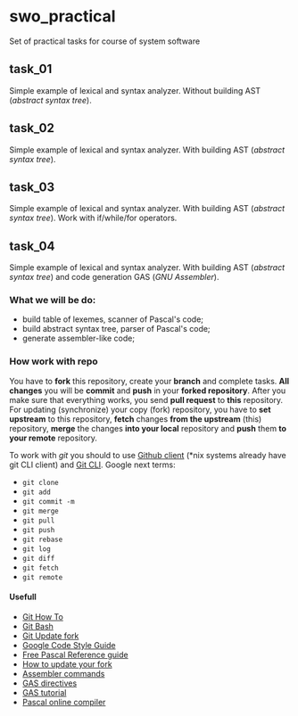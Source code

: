 # swo_practical
Set of practical tasks for course of system software


## task_01
Simple example of lexical and syntax analyzer. Without building AST (*abstract syntax tree*).

## task_02
Simple example of lexical and syntax analyzer. With building AST (*abstract syntax tree*).

## task_03
Simple example of lexical and syntax analyzer. With building AST (*abstract syntax tree*).
Work with if/while/for operators.

## task_04
Simple example of lexical and syntax analyzer. With building AST (*abstract syntax tree*) and code generation GAS (*GNU Assembler*).


### What we will be do:
- build table of lexemes, scanner of Pascal's code;
- build abstract syntax tree, parser of Pascal's code;
- generate assembler-like code;


### How work with repo
You have to **fork** this repository, create your **branch** and complete tasks. **All changes** you will be **commit** and **push** in your **forked repository**.
After you make sure that everything works, you send **pull request** to **this** repository.
For updating (synchronize) your copy (fork) repository, you have to **set upstream** to this repository, **fetch** changes **from the upstream** (this) repository, **merge** the changes **into your local** repository and **push** them **to your remote** repository.

To work with *git* you should to use [Github client](https://desktop.github.com/) (*nix systems already have git CLI client) and [Git CLI](https://gitforwindows.org/).
Google next terms:
- `git clone`
- `git add `
- `git commit -m`
- `git merge`
- `git pull`
- `git push`
- `git rebase`
- `git log`
- `git diff`
- `git fetch`
- `git remote`


#### Usefull
- [Git How To](https://githowto.com/ru/setup)
- [Git Bash](https://gitforwindows.org/)
- [Git Update fork](https://help.github.com/en/articles/syncing-a-fork)
- [Google Code Style Guide](https://google.github.io/styleguide/cppguide.html)
- [Free Pascal Reference guide](https://www.freepascal.org/docs-html/current/ref/ref.html)
- [How to update your fork](https://stackoverflow.com/questions/20984802/how-can-i-keep-my-fork-in-sync-without-adding-a-separate-remote/21131381#21131381)
- [Assembler commands](https://www.aldeid.com/wiki/X86-assembly/Instructions)
- [GAS directives](https://ftp.gnu.org/old-gnu/Manuals/gas-2.9.1/html_chapter/as_7.html)
- [GAS tutorial](https://bit.ly/2NZiqRF)
- [Pascal online compiler](https://www.codechef.com/ide)
